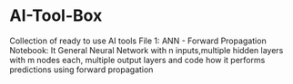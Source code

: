 # AI-Tool-Box
Collection of ready to use AI tools
File 1: ANN - Forward Propagation Notebook:
 It General Neural Network with n inputs,multiple hidden layers with m nodes each, multiple output layers and code how it performs predictions using forward propagation

